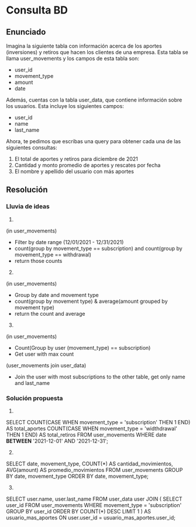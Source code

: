 # Consulta BD
## Enunciado
Imagina la siguiente tabla con información acerca de los aportes (inversiones) y retiros que hacen los clientes de una empresa. Esta tabla se llama user_movements y los campos de esta tabla son:
- user_id
 - movement_type
 - amount
 - date
 
Además, cuentas con la tabla user_data, que contiene información sobre los usuarios. Esta incluye los siguientes campos:
 - user_id
 - name
 - last_name

Ahora, te pedimos que escribas una query para obtener cada una de las siguientes consultas:
1. El total de aportes y retiros para diciembre de 2021
2. Cantidad y monto promedio de aportes y rescates por fecha
3. El nombre y apellido del usuario con más aportes

## Resolución

### Lluvia de ideas
1.
(in user_movements)
- Filter by date range (12/01/2021 - 12/31/2021)
- count(group by movement_type == subscription) and count(group by movement_type == withdrawal)
- return those counts
2.
(in user_movements)
- Group by date and movement type 
- count(group by movement type) & average(amount grouped by movement type)
- return the count and average
3.
(in user_movements)
- Count(Group by user (movement_type) == subscription)
- Get user with max count

(user_movements join user_data)
- Join the user with most subscriptions to the other table, get only name and last_name

### Solución propuesta
1.
SELECT 
  COUNT(CASE WHEN movement_type = 'subscription' THEN 1 END) AS total_aportes
  COUNT(CASE WHEN movement_type = 'widthdrawal' THEN 1 END) AS total_retiros
FROM user_movements
WHERE date **BETWEEN** '2021-12-01' AND '2021-12-31';

2.
SELECT 
  date, 
  movement_type,
  COUNT(*) AS cantidad_movimientos,
  AVG(amount) AS promedio_movimientos
FROM user_movements
GROUP BY date, movement_type
ORDER BY date, movement_type;

3.
SELECT user.name, user.last_name
FROM user_data user
JOIN (
  SELECT user_id
  FROM user_movements
  WHERE movement_type = 'subscription'
  GROUP BY user_id
  ORDER BY COUNT(*) DESC
  LIMIT 1
) AS usuario_mas_aportes ON user.user_id = usuario_mas_aportes.user_id;
